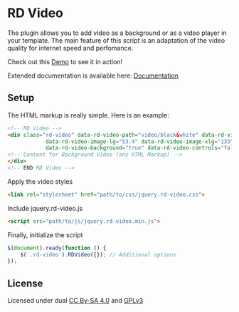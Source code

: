 # RD Video

The plugin allows you to add video as a background or as a video player in your template. 
The main feature of this script is an adaptation of the video quality for internet speed and perfomance.

Check out this [Demo](http://cms.devoffice.com/coding-dev/rd-video/demo/) to see it in action!

Extended documentation is available here: [Documentation](http://cms.devoffice.com/coding-dev/rd-video/documentation/)

## Setup
The HTML markup is really simple. Here is an example:

```html
<!-- RD Video -->
<div class="rd-video" data-rd-video-path="video/black&white" data-rd-video-image-xs="33.1" data-rd-video-loop="true"
            data-rd-video-image-lg="53.4" data-rd-video-image-xlg="133" data-rd-video-hide="true"
            data-rd-video-background="true" data-rd-video-controls="false" data-rd-video-position="center">
<!-- Content for Background Video (any HTML Markup) -->
</div>
<!-- END RD Video -->
```

Apply the video styles

```html
<link rel="stylesheet" href="path/to/css/jquery.rd-video.css">
```

Include jquery.rd-video.js

```html
<script src="path/to/js/jquery.rd-video.min.js">
```

Finally, initialize the script

```js
$(document).ready(function () {
    $('.rd-video').RDVideo({}); // Additional options
});
```

## License
Licensed under dual [CC By-SA 4.0](http://creativecommons.org/licenses/by-sa/4.0/)
and [GPLv3](http://www.gnu.org/licenses/gpl-3.0.ru.html)


